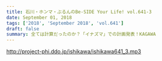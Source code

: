 ```yaml
---
title: 石川・ホンマ・ぶるんのBe-SIDE Your Life! vol.641-3
date: September 01, 2018
tags: ['2018', 'September 2018', 'vol.641']
draft: false
summary: 全ては計算だったのか？「イナズマ」での計画発表！KAGAWA
---
```


http://project-phi.ddo.jp/ishikawa/ishikawa641_3.mp3
